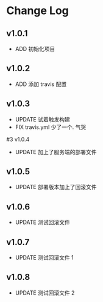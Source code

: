 # Change Log

## v1.0.1

- ADD 初始化项目

## v1.0.2

- ADD 添加 travis 配置

## v1.0.3

- UPDATE 试着触发构建
- FIX travis.yml 少了一个. 气哭

#3 v1.0.4

- UPDATE 加上了服务端的部署文件

## v1.0.5

- UPDATE 部署版本加上了回滚文件

## v1.0.6

- UPDATE 测试回滚文件

## v1.0.7

- UPDATE 测试回滚文件 1

## v1.0.8

- UPDATE 测试回滚文件 2

